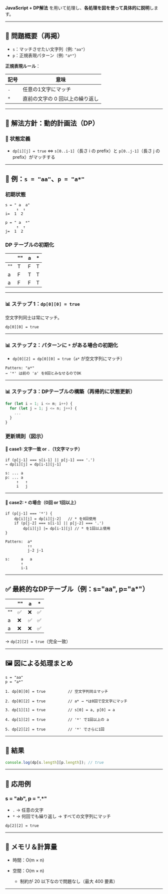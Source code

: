 **JavaScript + DP解法** を用いて処理し、**各処理を図を使って具体的に説明**します。

---

## 🎯 問題概要（再掲）

* `s`：マッチさせたい文字列（例: `"aa"`）
* `p`：正規表現パターン（例: `"a*"`）

**正規表現ルール**：

| 記号  | 意味                |
| --- | ----------------- |
| `.` | 任意の1文字にマッチ        |
| `*` | 直前の文字の 0 回以上の繰り返し |

---

## 🧠 解法方針：動的計画法（DP）

### 🧩 状態定義

* `dp[i][j] = true`
  ⇔ `s[0..i-1]`（長さ i の prefix）と `p[0..j-1]`（長さ j の prefix）がマッチする

---

## 🧮 例：`s = "aa"`、`p = "a*"`

### 初期状態

```
s = " a  a"
     ↑  ↑
i=  1  2

p = " a  *"
     ↑  ↑
j=  1  2
```

### DP テーブルの初期化

|    | "" | a | \* |
| -- | -- | - | -- |
| "" | T  | F | T  |
| a  | F  | T | T  |
| a  | F  | F | T  |

---

### 📊 ステップ 1：`dp[0][0] = true`

空文字列同士は常にマッチ。

```
dp[0][0] = true
```

---

### 📊 ステップ 2：パターンに `*` がある場合の初期化

* `dp[0][2] = dp[0][0] = true`（`a*` が空文字列にマッチ）

```
Pattern: "a*"
→ '*' は前の 'a' を0回とみなせるのでOK
```

---

### 📊 ステップ 3：DPテーブルの構築（再帰的に状態更新）

```js
for (let i = 1; i <= m; i++) {
  for (let j = 1; j <= n; j++) {
    ...
  }
}
```

### 更新規則（図示）

#### 🔹 case1: 文字一致 or `.`（1文字マッチ）

```
if (p[j-1] === s[i-1] || p[j-1] === '.')
→ dp[i][j] = dp[i-1][j-1]
```

```
s: ... a
p: ... a
     ↑   ↑
     i   j
```

---

#### 🔹 case2: `*` の場合（0回 or 1回以上）

```
if (p[j-1] === '*') {
    dp[i][j] = dp[i][j-2]   // * を0回使用
    if (p[j-2] === s[i-1] || p[j-2] === '.')
        dp[i][j] |= dp[i-1][j] // * を1回以上使用
}
```

```
Pattern:  a*
          ↑↑
          j-2 j-1

s:     a   a
       ↑
       i-1
```

---

## ✅ 最終的なDPテーブル（例：s="aa", p="a\*"）

|    | "" | a | \* |
| -- | -- | - | -- |
| "" | ✅  | ❌ | ✅  |
| a  | ❌  | ✅ | ✅  |
| a  | ❌  | ❌ | ✅  |

→ `dp[2][2] = true`（完全一致）

---

## 🖼️ 図による処理まとめ

```
s = "aa"
p = "a*"

1. dp[0][0] = true          // 空文字列同士マッチ

2. dp[0][2] = true          // a* → *は0回で空文字にマッチ

3. dp[1][1] = true          // s[0] = a, p[0] = a

4. dp[1][2] = true          // '*' で1回以上の a

5. dp[2][2] = true          // '*' でさらに1回
```

---

## 📌 結果

```js
console.log(dp[s.length][p.length]); // true
```

---

## 🔁 応用例

### s = "ab", p = ".\*"

* `.` → 任意の文字
* `*` → 何回でも繰り返し → すべての文字列にマッチ

```
dp[2][2] = true
```

---

## 🧠 メモリ＆計算量

* 時間：O(m × n)
* 空間：O(m × n)

  * 制約が 20 以下なので問題なし（最大 400 要素）

---
